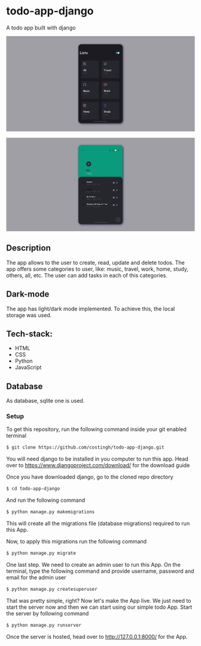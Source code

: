 # todo-app-django

A todo app built with django

![First screen](https://github.com/costingh/todo-app-django/blob/master/1.png?raw=true)

![First screen](https://github.com/costingh/todo-app-django/blob/master/2.png?raw=true)

## Description

The app allows to the user to create, read, update and delete todos. The app offers some categories to user, like: music, travel, work, home, study, others, all, etc.
The user can add tasks in each of this categories.

## Dark-mode

The app has light/dark mode implemented. To achieve this, the local storage was used.

## Tech-stack:
* HTML
* CSS
* Python
* JavaScript

## Database

As database, sqlite one is used.

### Setup
To get this repository, run the following command inside your git enabled terminal
```bash
$ git clone https://github.com/costingh/todo-app-django.git
```
You will need django to be installed in you computer to run this app. Head over to https://www.djangoproject.com/download/ for the download guide

Once you have downloaded django, go to the cloned repo directory 

```bash
$ cd todo-app-django
```

And run the following command

```bash
$ python manage.py makemigrations
```

This will create all the migrations file (database migrations) required to run this App.

Now, to apply this migrations run the following command

```bash
$ python manage.py migrate
```

One last step. We need to create an admin user to run this App. On the terminal, type the following command and provide username, password and email for the admin user

```bash
$ python manage.py createsuperuser
```

That was pretty simple, right? Now let's make the App live. We just need to start the server now and then we can start using our simple todo App. Start the server by following command

```bash
$ python manage.py runserver
```

Once the server is hosted, head over to http://127.0.0.1:8000/ for the App.
